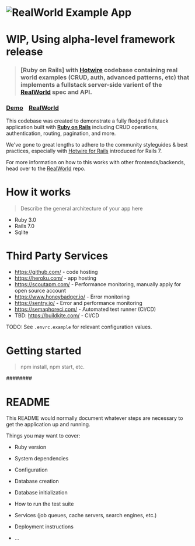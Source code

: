 # ![RealWorld Example App](logo.png)

# WIP, Using alpha-level framework release

> ### [Ruby on Rails] with [Hotwire](https://hotwired.dev/) codebase containing real world examples (CRUD, auth, advanced patterns, etc) that implements a fullstack server-side varient of the [RealWorld](https://github.com/gothinkster/realworld) spec and API.

### [Demo](https://github.com/gothinkster/realworld)&nbsp;&nbsp;&nbsp;&nbsp;[RealWorld](https://github.com/gothinkster/realworld)

This codebase was created to demonstrate a fully fledged fullstack application built with **[Ruby on Rails](https://rubyonrails.org/)** including CRUD operations, authentication, routing, pagination, and more.

We've gone to great lengths to adhere to the community styleguides & best practices, especially with [Hotwire for Rails](https://github.com/hotwired/hotwire-rails) introduced for Rails 7.

For more information on how to this works with other frontends/backends, head over to the [RealWorld](https://github.com/gothinkster/realworld) repo.


# How it works

> Describe the general architecture of your app here

* Ruby 3.0
* Rails 7.0
* Sqlite

# Third Party Services

- https://github.com/ - code hosting
- https://heroku.com/ - app hosting
- https://scoutapm.com/ - Performance monitoring, manually apply for open source account
- https://www.honeybadger.io/ - Error monitoring
- https://sentry.io/ - Error and performance monitoring
- https://semaphoreci.com/ - Automated test runner (CI/CD)
- TBD: https://buildkite.com/ - CI/CD

TODO: See `.envrc.example` for relevant configuration values.

# Getting started

> npm install, npm start, etc.

########

# README

This README would normally document whatever steps are necessary to get the application up and running.

Things you may want to cover:

* Ruby version

* System dependencies

* Configuration

* Database creation

* Database initialization

* How to run the test suite

* Services (job queues, cache servers, search engines, etc.)

* Deployment instructions

* ...
